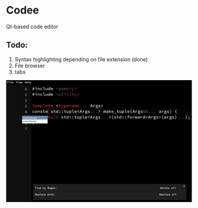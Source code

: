 # Codee
Qt-based code editor

## Todo:
1) Syntax highlighting depending on file extension (done)
2) File browser
3) tabs

![alt text](https://github.com/oxfffffe/Codee/blob/master/github_editor.png?raw=true)

